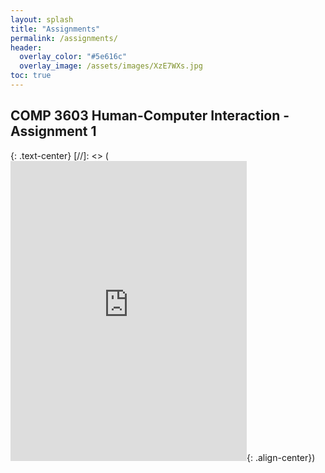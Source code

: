 ```yaml
---
layout: splash
title: "Assignments"
permalink: /assignments/
header:
  overlay_color: "#5e616c"
  overlay_image: /assets/images/XzE7WXs.jpg
toc: true
---
```


<h2 id="assignment1">COMP 3603 Human-Computer Interaction - Assignment 1</h2>{: .text-center}
[//]: <> (<iframe src="https://drive.google.com/file/d/1jE8JjIXDKI3fFO8hDvlI5hfVr_x1ArTN/preview" width="75%" height="480" frameBorder="0" allowfullscreen="true"></iframe>{: .align-center})

